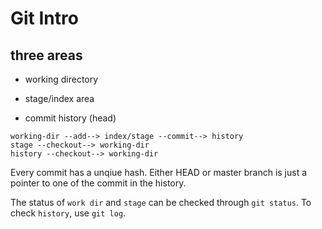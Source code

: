 # Git Intro

## three areas

* working directory

* stage/index area

* commit history (head)

```
working-dir --add--> index/stage --commit--> history
stage --checkout--> working-dir
history --checkout--> working-dir
```

Every commit has a unqiue hash. Either HEAD or master branch is just a pointer to one of the commit in the history.

The status of ```work dir``` and ```stage``` can be checked through ```git status```. To check ```history```, use ```git log```.


